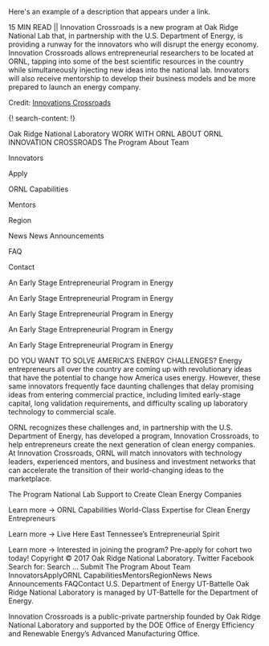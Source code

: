 Here's an example of a description that appears under a link.

15 MIN READ || Innovation Crossroads is a new program at Oak Ridge National Lab that, in partnership with the U.S. Department of Energy, is providing a runway for the innovators who will disrupt the energy economy. Innovation Crossroads allows entrepreneurial researchers to be located at ORNL, tapping into some of the best scientific resources in the country while simultaneously injecting new ideas into the national lab. Innovators will also receive mentorship to develop their business models and be more prepared to launch an energy company.

Credit: [Innovations Crossroads](https://innovationcrossroads.ornl.gov/)


{! search-content: !}

Oak Ridge National Laboratory
WORK WITH ORNL ABOUT ORNL
INNOVATION CROSSROADS
The Program
About
Team
 
Innovators
 
Apply
 
ORNL Capabilities
 
Mentors
 
Region
 
News
News
Announcements
 
FAQ
 
Contact
 

An Early Stage Entrepreneurial Program in Energy

An Early Stage Entrepreneurial Program in Energy

An Early Stage Entrepreneurial Program in Energy

An Early Stage Entrepreneurial Program in Energy

An Early Stage Entrepreneurial Program in Energy

DO YOU WANT TO SOLVE AMERICA’S ENERGY CHALLENGES?
Energy entrepreneurs all over the country are coming up with revolutionary ideas that have the potential to change how America uses energy. However, these same innovators frequently face daunting challenges that delay promising ideas from entering commercial practice, including limited early-stage capital, long validation requirements, and difficulty scaling up laboratory technology to commercial scale.

ORNL recognizes these challenges and, in partnership with the U.S. Department of Energy, has developed a program, Innovation Crossroads, to help entrepreneurs create the next generation of clean energy companies. At Innovation Crossroads, ORNL will match innovators with technology leaders, experienced mentors, and business and investment networks that can accelerate the transition of their world-changing ideas to the marketplace.

The Program
National Lab Support to Create Clean Energy Companies

Learn more →
ORNL Capabilities
World-Class Expertise for Clean Energy Entrepreneurs

Learn more →
Live Here
East Tennessee’s Entrepreneurial Spirit

Learn more →
Interested in joining the program? Pre-apply for cohort two today!
Copyright © 2017 Oak Ridge National Laboratory.
Twitter
Facebook
Search for:
Search …
Submit
The Program
About
Team
InnovatorsApplyORNL CapabilitiesMentorsRegionNews
News
Announcements
FAQContact
U.S. Department of Energy UT-Battelle
Oak Ridge National Laboratory is managed by UT-Battelle for the Department of Energy.

Innovation Crossroads is a public-private partnership founded by Oak Ridge National Laboratory and supported by the DOE Office of Energy Efficiency and Renewable Energy’s Advanced Manufacturing Office.
